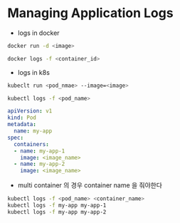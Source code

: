 # Managing Application Logs

* logs in docker 

```bash
docker run -d <image>

docker logs -f <container_id>
```

* logs in k8s

```bash
kubeclt run <pod_nmae> --image=<image>

kubectl logs -f <pod_name>
```

```yml
apiVersion: v1
kind: Pod
metadata:
  name: my-app
spec:
  containers:
  - name: my-app-1
    image: <image_name>
  - name: my-app-2
    image: <image_name>
```

* multi container 의 경우 container name 을 줘야한다

```bash
kubectl logs -f <pod_name> <container_name>
kubectl logs -f my-app my-app-1
kubectl logs -f my-app my-app-2
```